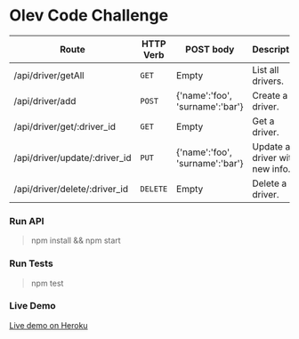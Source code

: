 # Olev Code Challenge

| Route | HTTP Verb	 | POST body	 | Description	 |
| --- | --- | --- | --- |
| /api/driver/getAll | `GET` | Empty | List all drivers. |
| /api/driver/add | `POST` | {'name':'foo', 'surname':'bar'} | Create a driver. |
| /api/driver/get/:driver_id | `GET` | Empty | Get a driver. |
| /api/driver/update/:driver_id | `PUT` | {'name':'foo', 'surname':'bar'} | Update a driver with new info. |
| /api/driver/delete/:driver_id | `DELETE` | Empty | Delete a driver. |


### Run API
> npm install && npm start

### Run Tests
> npm test

### Live Demo
[Live demo on Heroku](https://tranquil-hamlet-34506.herokuapp.com/api/driver/getAll)

